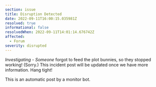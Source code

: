 ```yaml
---
section: issue
title: Disruption Detected
date: 2022-09-11T16:00:15.035981Z
resolved: true
informational: false
resolvedWhen: 2022-09-11T14:01:14.676742Z
affected:
  - Forum
severity: disrupted
---
```

*Investigating* - _Someone_ forgot to feed the plot bunnies, so they stopped working! (Sorry.) This incident post will be updated once we have more information. Hang tight!

This is an automatic post by a monitor bot.
        